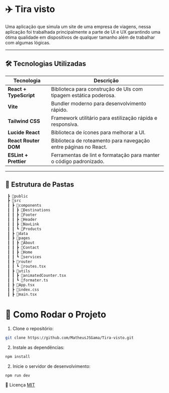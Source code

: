 # ✈️ Tira visto

Uma aplicação que simula um site de uma empresa de viagens, nessa aplicação foi trabalhada principalmente a parte de UI e UX garantindo uma ótima qualidade em dispositivos de qualquer tamanho além de trabalhar com algumas lógicas.

---

## 🛠️ Tecnologias Utilizadas

| Tecnologia             | Descrição                                                          |
| ---------------------- | ------------------------------------------------------------------ |
| **React + TypeScript** | Biblioteca para construção de UIs com tipagem estática poderosa.   |
| **Vite**               | Bundler moderno para desenvolvimento rápido.                       |
| **Tailwind CSS**       | Framework utilitário para estilização rápida e responsiva.         |
| **Lucide React**       | Biblioteca de ícones para melhorar a UI.                           |
| **React Router DOM**   | Biblioteca de roteamento para navegação entre páginas no React.    |
| **ESLint + Prettier**  | Ferramentas de lint e formatação para manter o código padronizado. |

---

## 📁 Estrutura de Pastas

```bash
 ┣ 📂public
 ┣ 📂src
 ┃ ┣ 📂components
 ┃ ┃ ┣ 📂Destinations
 ┃ ┃ ┣ 📂Footer
 ┃ ┃ ┣ 📂Header
 ┃ ┃ ┣ 📂NavLink
 ┃ ┃ ┗ 📂Products
 ┃ ┣ 📂data
 ┃ ┣ 📂pages
 ┃ ┃ ┣ 📂About
 ┃ ┃ ┣ 📂Contact
 ┃ ┃ ┣ 📂Home
 ┃ ┃ ┗ 📂services
 ┃ ┣ 📂router
 ┃ ┃ ┗ 📄routes.tsx
 ┃ ┣ 📂utils
 ┃ ┃ ┣ 📄animatedCounter.tsx
 ┃ ┃ ┗ 📄formater.ts
 ┃ ┣ 📄App.tsx
 ┃ ┣ 📄index.css
 ┃ ┣ 📄main.tsx
```

# 📌 Como Rodar o Projeto

1. Clone o repositório:

```bash
git clone https://github.com/MatheusJSGama/Tira-visto.git
```

2. Instale as dependências:

```bash
npm install
```

2. Inicie o servidor de desenvolvimento:

```bash
npm run dev
```

📝 Licença
[MIT](https://choosealicense.com/licenses/mit/)
